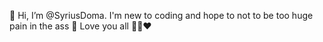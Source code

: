 👋 Hi, I’m @SyriusDoma. I'm new to coding and hope to not to be too huge pain in the ass 🍑
Love you all 🏳️‍🌈❤️
